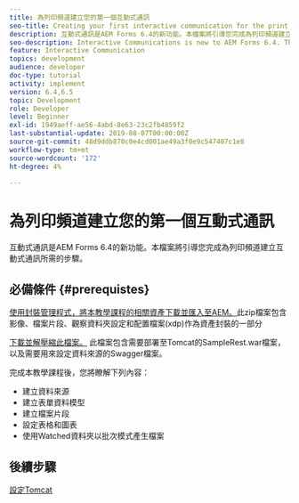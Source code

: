 ```yaml
---
title: 為列印頻道建立您的第一個互動式通訊
seo-title: Creating your first interactive communication for the print channel
description: 互動式通訊是AEM Forms 6.4的新功能。本檔案將引導您完成為列印頻道建立互動式通訊所需的步驟。
seo-description: Interactive Communications is new to AEM Forms 6.4. This document will walk you through the steps needed to create an interactive communication for the print channel.
feature: Interactive Communication
topics: development
audience: developer
doc-type: tutorial
activity: implement
version: 6.4,6.5
topic: Development
role: Developer
level: Beginner
exl-id: 1949aeff-ae56-4abd-8e63-23c2fb4859f2
last-substantial-update: 2019-08-07T00:00:00Z
source-git-commit: 48d9ddb870c0e4cd001ae49a3f0e9c547407c1e8
workflow-type: tm+mt
source-wordcount: '172'
ht-degree: 4%

---
```


# 為列印頻道建立您的第一個互動式通訊

互動式通訊是AEM Forms 6.4的新功能。本檔案將引導您完成為列印頻道建立互動式通訊所需的步驟。

## 必備條件 {#prerequistes}

[使用封裝管理程式，將本教學課程的相關資產下載並匯入至AEM。](assets/gettingstartedassets.zip)此zip檔案包含影像、檔案片段、觀察資料夾設定和配置檔案(xdp)作為資產封裝的一部分

[下載並解壓縮此檔案。](assets/warfileandswaggerfile.zip) 此檔案包含需要部署至Tomcat的SampleRest.war檔案，以及需要用來設定資料來源的Swagger檔案。

完成本教學課程後，您將瞭解下列內容：

* 建立資料來源
* 建立表單資料模型
* 建立檔案片段
* 設定表格和圖表
* 使用Watched資料夾以批次模式產生檔案


## 後續步驟

[設定Tomcat](./set-up-tomcat.md)
